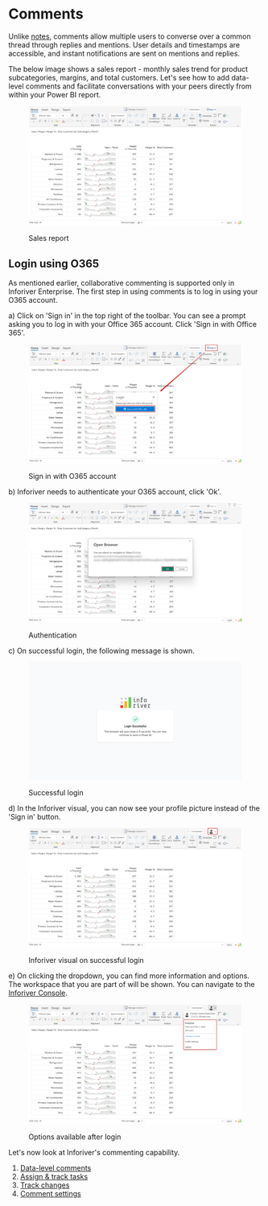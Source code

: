# Comments

Unlike [notes](notes.md), comments allow multiple users to converse over a common thread through replies and mentions. User details and timestamps are accessible, and instant notifications are sent on mentions and replies.

The below image shows a sales report - monthly sales trend for product subcategories, margins, and total customers. Let's see how to add data-level comments and facilitate conversations with your peers directly from within your Power BI report.

<figure><img src="../../.gitbook/assets/8.2.1 Sales report.png" alt=""><figcaption><p>Sales report</p></figcaption></figure>

## Login using O365

As mentioned earlier, collaborative commenting is supported only in Inforiver Enterprise. The first step in using comments is to log in using your O365 account.

a) Click on 'Sign in' in the top right of the toolbar. You can see a prompt asking you to log in with your Office 365 account. Click 'Sign in with Office 365'.

<figure><img src="../../.gitbook/assets/8.2.2 Sign in.png" alt=""><figcaption><p>Sign in with O365 account</p></figcaption></figure>

b) Inforiver needs to authenticate your O365 account, click 'Ok'.

<figure><img src="../../.gitbook/assets/8.2.3 Authentication.png" alt=""><figcaption><p>Authentication</p></figcaption></figure>

c) On successful login, the following message is shown.&#x20;

<figure><img src="../../.gitbook/assets/8.2.4 Successful login.png" alt=""><figcaption><p>Successful login</p></figcaption></figure>

d) In the Inforiver visual, you can now see your profile picture instead of the 'Sign in' button.

<figure><img src="../../.gitbook/assets/8.2.5 Successful login.png" alt=""><figcaption><p>Inforiver visual on successful login</p></figcaption></figure>

e) On clicking the dropdown, you can find more information and options. The workspace that you are part of will be shown. You can navigate to the [Inforiver Console](../../advanced-topics/admin-console.md).

<figure><img src="../../.gitbook/assets/8.2.6 Successful login.png" alt=""><figcaption><p>Options available after login</p></figcaption></figure>

Let's now look at Inforiver's commenting capability.

1. [Data-level comments](comments/comments.md)
2. [Assign & track tasks](comments/comments-1.md)
3. [Track changes](comments/track-changes.md)
4. [Comment settings](comments/comment-settings.md)
